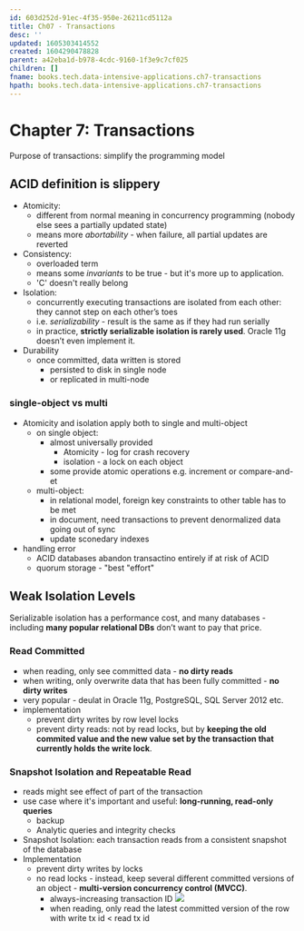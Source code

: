 ```yaml
---
id: 603d252d-91ec-4f35-950e-26211cd5112a
title: Ch07 - Transactions
desc: ''
updated: 1605303414552
created: 1604290478828
parent: a42eba1d-b978-4cdc-9160-1f3e9c7cf025
children: []
fname: books.tech.data-intensive-applications.ch7-transactions
hpath: books.tech.data-intensive-applications.ch7-transactions
---
```

# Chapter 7: Transactions

Purpose of transactions: simplify the programming model

## ACID definition is slippery

- Atomicity:
  - different from normal meaning in concurrency programming (nobody else sees a partially updated state)
  - means more _abortability_ - when  failure, all partial updates are reverted 
- Consistency: 
  - overloaded term
  - means some _invariants_ to be true - but it's more up to application. 
  - 'C' doesn't really belong
- Isolation:
  - concurrently executing transactions are isolated from each other: they cannot step on each other’s toes
  - i.e. _serializability_ - result is the same as if they had run serially
  - in practice, **strictly serializable isolation is rarely used**. Oracle 11g doesn’t even implement it.
- Durability
  - once committed, data written is stored 
    - persisted to disk in single node
    - or replicated in multi-node

### single-object vs multi

- Atomicity and isolation apply both to single and multi-object
  - on single object:
    - almost universally provided 
      - Atomicity - log for crash recovery 
      - isolation - a lock on each object 
    - some provide atomic operations e.g. increment or compare-and-et 
  - multi-object:
    - in relational model, foreign key constraints to other table has to be met 
    - in document, need transactions to prevent denormalized data going out of sync 
    - update sconedary indexes 
- handling error
  - ACID databases abandon transactino entirely if at risk of ACID
  - quorum storage - "best "effort" 

## Weak Isolation Levels

Serializable isolation has a performance cost, and many databases - including **many popular relational DBs** don’t want to pay that price. 

### Read Committed

- when reading, only see committed data - **no dirty reads**
- when writing, only overwrite data that has been fully committed  - **no dirty writes**
- very popular - deulat in Oracle 11g, PostgreSQL, SQL Server 2012 etc.
- implementation
  - prevent dirty writes by row level locks 
  - prevent dirty reads: not by read locks, but by **keeping the old commited value and the new value set by the transaction that currently holds the write lock**.

### Snapshot Isolation and Repeatable Read

- reads might see effect of part of the transaction 
- use case where it's important and useful: **long-running, read-only queries**
  - backup 
  - Analytic queries and integrity checks
- Snapshot Isolation: each transaction reads from a consistent snapshot of the database
- Implementation
  - prevent dirty writes by locks
  - no read locks - instead, keep several different committed versions of an object - **multi-version concurrency control (MVCC)**.
    - always-increasing transaction ID
        ![](/dendron-notes/assets/images/2020-11-11-22-47-29.png)
    - when reading, only read the latest committed version of the row with write tx id &lt; read tx id 

